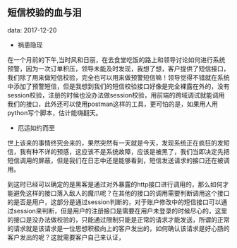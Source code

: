 ## 短信校验的血与泪

data: 2017-12-20

- 祸患隐现

在一个月前的下午,当时风和日丽，在去食堂吃饭的路上和领导讨论如何进行系统预警，因为一次订单积压，领导未能及时发现，我想了想，客户提供了短信接口，我们除了用来做短信校验，完全也可以用来做预警短信嘛！领导觉得不错就在系统中添加了预警短信，但是我想到我们的短信校验接口好像是完全裸露在外的，没有session校验，注册的时候也没办法做session校验，用前端的跨域调试就能调用我们的接口，此外还可以使用postman这样的工具，更可怕的是，如果用人用python写个脚本，估计能嗨翻天。

- 厄运如约而至

世上该来的事情终究会来的，果然突然有一天就是今天，发现系统正在疯狂的发短信，我有种不详的预感，这应该不是系统故障，应该是被黑了，我们当即决定先把短信调用的屏蔽，但是我们在日志中还是能够看到，短信发送请求的接口还在被调用。

到这时已经可以确定的是黑客是通过对外暴露的http接口进行调用的，那么如何才能避免这样的接口落入敌人的魔爪呢？在其他的接口的调用需要判断调用这个接口的是否是用户，这部分是通过session判断的，对于账户修改中的短信接口可以通过session来判断，但是用户的注册接口是需要在用户未登录的时候尽心的，这里的接口是没办法做校验的，只能通过限制只能是正常的请求才能发送，所谓的正常的请求就是该请求是一位思想积极向上的客户发出的，如何确认该请求是好心肠的客户发出的呢？这就需要客户自己来认证，



